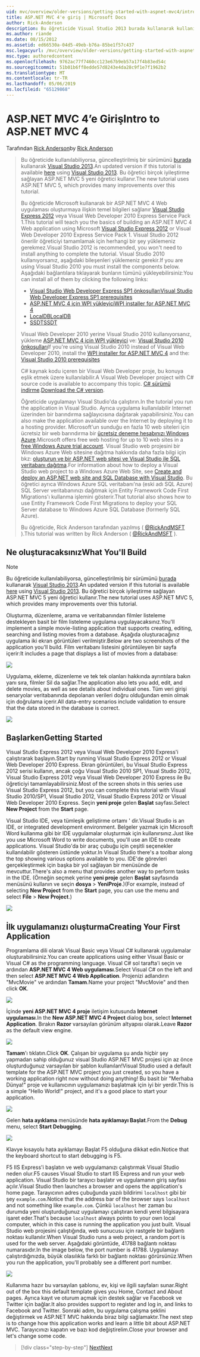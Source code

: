 ```yaml
---
uid: mvc/overview/older-versions/getting-started-with-aspnet-mvc4/intro-to-aspnet-mvc-4
title: ASP.NET MVC 4'e giriş | Microsoft Docs
author: Rick-Anderson
description: Bu öğreticide Visual Studio 2013 burada kullanarak kullanılabiliyorsa, güncelleştirilmiş bir sürüm. Yeni t birçok iyileştirme sağlayan ASP.NET MVC 5 öğreticide...
ms.author: riande
ms.date: 08/15/2012
ms.assetid: ed66530a-04d5-49eb-b76a-85be1f57c437
msc.legacyurl: /mvc/overview/older-versions/getting-started-with-aspnet-mvc4/intro-to-aspnet-mvc-4
msc.type: authoredcontent
ms.openlocfilehash: 9762ac77f7460cc123e67b9eb57a17f4b83ed54c
ms.sourcegitcommit: 51b01b6ff8edde57d8243e4da28c9f1e7f1962b2
ms.translationtype: MT
ms.contentlocale: tr-TR
ms.lasthandoff: 05/06/2019
ms.locfileid: "65129868"
---
```

# <a name="intro-to-aspnet-mvc-4"></a><span data-ttu-id="8fcfa-104">ASP.NET MVC 4’e Giriş</span><span class="sxs-lookup"><span data-stu-id="8fcfa-104">Intro to ASP.NET MVC 4</span></span>

<span data-ttu-id="8fcfa-105">Tarafından [Rick Anderson]((https://twitter.com/RickAndMSFT))</span><span class="sxs-lookup"><span data-stu-id="8fcfa-105">by [Rick Anderson]((https://twitter.com/RickAndMSFT))</span></span>

> <span data-ttu-id="8fcfa-106">Bu öğreticide kullanılabiliyorsa, güncelleştirilmiş bir sürümünü [burada](../../getting-started/introduction/getting-started.md) kullanarak [Visual Studio 2013](https://my.visualstudio.com/Downloads?q=visual%20studio%202013).</span><span class="sxs-lookup"><span data-stu-id="8fcfa-106">An updated version if this tutorial is available [here](../../getting-started/introduction/getting-started.md) using [Visual Studio 2013](https://my.visualstudio.com/Downloads?q=visual%20studio%202013).</span></span> <span data-ttu-id="8fcfa-107">Bu öğretici birçok iyileştirme sağlayan ASP.NET MVC 5 yeni öğretici kullanır.</span><span class="sxs-lookup"><span data-stu-id="8fcfa-107">The new tutorial uses ASP.NET MVC 5, which provides many improvements over this tutorial.</span></span>
>
> <span data-ttu-id="8fcfa-108">Bu öğreticide Microsoft kullanarak bir ASP.NET MVC 4 Web uygulaması oluşturmaya ilişkin temel bilgileri sağlanır [Visual Studio Express 2012](https://www.microsoft.com/visualstudio/11/products/express) veya Visual Web Developer 2010 Express Service Pack 1.</span><span class="sxs-lookup"><span data-stu-id="8fcfa-108">This tutorial will teach you the basics of building an ASP.NET MVC 4 Web application using Microsoft [Visual Studio Express 2012](https://www.microsoft.com/visualstudio/11/products/express) or Visual Web Developer 2010 Express Service Pack 1.</span></span> <span data-ttu-id="8fcfa-109">Visual Studio 2012 önerilir öğreticiyi tamamlamak için herhangi bir şey yüklemeniz gerekmez.</span><span class="sxs-lookup"><span data-stu-id="8fcfa-109">Visual Studio 2012 is recommended, you won't need to install anything to complete the tutorial.</span></span> <span data-ttu-id="8fcfa-110">Visual Studio 2010 kullanıyorsanız, aşağıdaki bileşenleri yüklemeniz gerekir.</span><span class="sxs-lookup"><span data-stu-id="8fcfa-110">If you are using Visual Studio 2010 you must install the components below.</span></span> <span data-ttu-id="8fcfa-111">Aşağıdaki bağlantılara tıklayarak bunların tümünü yükleyebilirsiniz:</span><span class="sxs-lookup"><span data-stu-id="8fcfa-111">You can install all of them by clicking the following links:</span></span>
>
> - [<span data-ttu-id="8fcfa-112">Visual Studio Web Developer Express SP1 önkoşulları</span><span class="sxs-lookup"><span data-stu-id="8fcfa-112">Visual Studio Web Developer Express SP1 prerequisites</span></span>](https://www.microsoft.com/web/gallery/install.aspx?appid=VWD2010SP1Pack)
> - [<span data-ttu-id="8fcfa-113">ASP.NET MVC 4 için WPI yükleyici</span><span class="sxs-lookup"><span data-stu-id="8fcfa-113">WPI installer for ASP.NET MVC 4</span></span>](https://go.microsoft.com/fwlink/?LinkId=243392)
> - [<span data-ttu-id="8fcfa-114">LocalDB</span><span class="sxs-lookup"><span data-stu-id="8fcfa-114">LocalDB</span></span>](https://www.microsoft.com/web/gallery/install.aspx?appid=SQLLocalDBOnly_11_0)
> - [<span data-ttu-id="8fcfa-115">SSDT</span><span class="sxs-lookup"><span data-stu-id="8fcfa-115">SSDT</span></span>](https://blogs.msdn.com/b/rickandy/archive/2012/08/02/installing-and-using-sql-server-data-tools-ssdt-on-visual-studio-2010-and-vwd.aspx)
>
> <span data-ttu-id="8fcfa-116">Visual Web Developer 2010 yerine Visual Studio 2010 kullanıyorsanız, yükleme [ASP.NET MVC 4 için WPI yükleyici](https://go.microsoft.com/fwlink/?LinkId=243392) ve: [Visual Studio 2010 önkoşulları](https://www.microsoft.com/web/gallery/install.aspx?appsxml=&amp;appid=VS2010SP1Pack)</span><span class="sxs-lookup"><span data-stu-id="8fcfa-116">If you're using Visual Studio 2010 instead of Visual Web Developer 2010, install the [WPI installer for ASP.NET MVC 4](https://go.microsoft.com/fwlink/?LinkId=243392) and the: [Visual Studio 2010 prerequisites](https://www.microsoft.com/web/gallery/install.aspx?appsxml=&amp;appid=VS2010SP1Pack)</span></span>
>
> <span data-ttu-id="8fcfa-117">C# kaynak kodu içeren bir Visual Web Developer proje, bu konuya eşlik etmek üzere kullanılabilir.</span><span class="sxs-lookup"><span data-stu-id="8fcfa-117">A Visual Web Developer project with C# source code is available to accompany this topic.</span></span> <span data-ttu-id="8fcfa-118">[C# sürümü indirme](https://code.msdn.microsoft.com/Intro-to-ASPNET-MVC-4-61d0219d/file/114480/1/MvcMovie.zip).</span><span class="sxs-lookup"><span data-stu-id="8fcfa-118">[Download the C# version](https://code.msdn.microsoft.com/Intro-to-ASPNET-MVC-4-61d0219d/file/114480/1/MvcMovie.zip).</span></span>
>
> <span data-ttu-id="8fcfa-119">Öğreticide uygulamayı Visual Studio'da çalıştırın.</span><span class="sxs-lookup"><span data-stu-id="8fcfa-119">In the tutorial you run the application in Visual Studio.</span></span> <span data-ttu-id="8fcfa-120">Ayrıca uygulama kullanılabilir Internet üzerinden bir barındırma sağlayıcısına dağıtarak yapabilirsiniz.</span><span class="sxs-lookup"><span data-stu-id="8fcfa-120">You can also make the application available over the Internet by deploying it to a hosting provider.</span></span> <span data-ttu-id="8fcfa-121">Microsoft'un sunduğu en fazla 10 web siteleri için ücretsiz bir web barındırma bir [ücretsiz deneme hesabınızı Windows Azure](https://www.windowsazure.com/pricing/free-trial/?WT.mc_id=A443DD604).</span><span class="sxs-lookup"><span data-stu-id="8fcfa-121">Microsoft offers free web hosting for up to 10 web sites in a [free Windows Azure trial account](https://www.windowsazure.com/pricing/free-trial/?WT.mc_id=A443DD604).</span></span> <span data-ttu-id="8fcfa-122">Visual Studio web projesini bir Windows Azure Web sitesine dağıtma hakkında daha fazla bilgi için bkz: [oluşturun ve bir ASP.NET web sitesi ve Visual Studio ile SQL veritabanı dağıtma](https://docs.microsoft.com/dotnet/azure/).</span><span class="sxs-lookup"><span data-stu-id="8fcfa-122">For information about how to deploy a Visual Studio web project to a Windows Azure Web Site, see [Create and deploy an ASP.NET web site and SQL Database with Visual Studio](https://docs.microsoft.com/dotnet/azure/).</span></span> <span data-ttu-id="8fcfa-123">Bu öğretici ayrıca Windows Azure SQL veritabanı'na (eski adı SQL Azure) SQL Server veritabanınızı dağıtmak için Entity Framework Code First Migrations'ı kullanma işlemini gösterir.</span><span class="sxs-lookup"><span data-stu-id="8fcfa-123">That tutorial also shows how to use Entity Framework Code First Migrations to deploy your SQL Server database to Windows Azure SQL Database (formerly SQL Azure).</span></span>
>
> <span data-ttu-id="8fcfa-124">Bu öğreticide, Rick Anderson tarafından yazılmış ( [ @RickAndMSFT ](https://twitter.com/#!/RickAndMSFT) ).</span><span class="sxs-lookup"><span data-stu-id="8fcfa-124">This tutorial was written by Rick Anderson ( [@RickAndMSFT](https://twitter.com/#!/RickAndMSFT) ).</span></span>

## <a name="what-youll-build"></a><span data-ttu-id="8fcfa-125">Ne oluşturacaksınız</span><span class="sxs-lookup"><span data-stu-id="8fcfa-125">What You'll Build</span></span>

> [!NOTE]
> <span data-ttu-id="8fcfa-126">Bu öğreticide kullanılabiliyorsa, güncelleştirilmiş bir sürümünü [burada](../../getting-started/introduction/getting-started.md) kullanarak [Visual Studio 2013](https://my.visualstudio.com/Downloads?q=visual%20studio%202013).</span><span class="sxs-lookup"><span data-stu-id="8fcfa-126">An updated version if this tutorial is available [here](../../getting-started/introduction/getting-started.md) using [Visual Studio 2013](https://my.visualstudio.com/Downloads?q=visual%20studio%202013).</span></span> <span data-ttu-id="8fcfa-127">Bu öğretici birçok iyileştirme sağlayan ASP.NET MVC 5 yeni öğretici kullanır.</span><span class="sxs-lookup"><span data-stu-id="8fcfa-127">The new tutorial uses ASP.NET MVC 5, which provides many improvements over this tutorial.</span></span>

<span data-ttu-id="8fcfa-128">Oluşturma, düzenleme, arama ve veritabanından filmler listeleme destekleyen basit bir film listeleme uygulama uygulayacaksınız.</span><span class="sxs-lookup"><span data-stu-id="8fcfa-128">You'll implement a simple movie-listing application that supports creating, editing, searching and listing movies from a database.</span></span> <span data-ttu-id="8fcfa-129">Aşağıda oluşturacağınız uygulama iki ekran görüntüleri verilmiştir.</span><span class="sxs-lookup"><span data-stu-id="8fcfa-129">Below are two screenshots of the application you'll build.</span></span> <span data-ttu-id="8fcfa-130">Film veritabanı listesini görüntüleyen bir sayfa içerir:</span><span class="sxs-lookup"><span data-stu-id="8fcfa-130">It includes a page that displays a list of movies from a database:</span></span>

![](intro-to-aspnet-mvc-4/_static/image1.png)

<span data-ttu-id="8fcfa-131">Uygulama, ekleme, düzenleme ve tek tek olanları hakkında ayrıntılara bakın yanı sıra, filmler Sil da sağlar.</span><span class="sxs-lookup"><span data-stu-id="8fcfa-131">The application also lets you add, edit, and delete movies, as well as see details about individual ones.</span></span> <span data-ttu-id="8fcfa-132">Tüm veri girişi senaryolar veritabanında depolanan verileri doğru olduğundan emin olmak için doğrulama içerir.</span><span class="sxs-lookup"><span data-stu-id="8fcfa-132">All data-entry scenarios include validation to ensure that the data stored in the database is correct.</span></span>

![](intro-to-aspnet-mvc-4/_static/image2.png)

## <a name="getting-started"></a><span data-ttu-id="8fcfa-133">Başlarken</span><span class="sxs-lookup"><span data-stu-id="8fcfa-133">Getting Started</span></span>

<span data-ttu-id="8fcfa-134">Visual Studio Express 2012 veya Visual Web Developer 2010 Express'i çalıştırarak başlayın.</span><span class="sxs-lookup"><span data-stu-id="8fcfa-134">Start by running Visual Studio Express 2012 or Visual Web Developer 2010 Express.</span></span> <span data-ttu-id="8fcfa-135">Ekran görüntüleri, bu Visual Studio Express 2012 serisi kullanın, ancak çoğu Visual Studio 2010 SP1, Visual Studio 2012, Visual Studio Express 2012 veya Visual Web Developer 2010 Express ile Bu öğreticiyi tamamlayabilirsiniz.</span><span class="sxs-lookup"><span data-stu-id="8fcfa-135">Most of the screen shots in this series use Visual Studio Express 2012, but you can complete this tutorial with Visual Studio 2010/SP1, Visual Studio 2012, Visual Studio Express 2012 or Visual Web Developer 2010 Express.</span></span> <span data-ttu-id="8fcfa-136">Seçin **yeni proje** gelen **Başlat** sayfası.</span><span class="sxs-lookup"><span data-stu-id="8fcfa-136">Select **New Project** from the **Start** page.</span></span>

<span data-ttu-id="8fcfa-137">Visual Studio IDE, veya tümleşik geliştirme ortamı ' dir.</span><span class="sxs-lookup"><span data-stu-id="8fcfa-137">Visual Studio is an IDE, or integrated development environment.</span></span> <span data-ttu-id="8fcfa-138">Belgeler yazmak için Microsoft Word kullanma gibi bir IDE uygulamalar oluşturmak için kullanırsınız.</span><span class="sxs-lookup"><span data-stu-id="8fcfa-138">Just like you use Microsoft Word to write documents, you'll use an IDE to create applications.</span></span> <span data-ttu-id="8fcfa-139">Visual Studio'da bir araç çubuğu için çeşitli seçenekler kullanılabilir gösteren üstünde yoktur.</span><span class="sxs-lookup"><span data-stu-id="8fcfa-139">In Visual Studio there's a toolbar along the top showing various options available to you.</span></span> <span data-ttu-id="8fcfa-140">IDE'de görevleri gerçekleştirmek için başka bir yol sağlayan bir menüsünde de mevcuttur.</span><span class="sxs-lookup"><span data-stu-id="8fcfa-140">There's also a menu that provides another way to perform tasks in the IDE.</span></span> <span data-ttu-id="8fcfa-141">(Örneğin seçmek yerine **yeni proje** gelen **Başlat** sayfasında menüsünü kullanın ve seçin **dosya** &gt; **YeniProje**.)</span><span class="sxs-lookup"><span data-stu-id="8fcfa-141">(For example, instead of selecting **New Project** from the **Start** page, you can use the menu and select **File** &gt; **New Project**.)</span></span>

![](intro-to-aspnet-mvc-4/_static/image3.png)

## <a name="creating-your-first-application"></a><span data-ttu-id="8fcfa-142">İlk uygulamanızı oluşturma</span><span class="sxs-lookup"><span data-stu-id="8fcfa-142">Creating Your First Application</span></span>

<span data-ttu-id="8fcfa-143">Programlama dili olarak Visual Basic veya Visual C# kullanarak uygulamalar oluşturabilirsiniz.</span><span class="sxs-lookup"><span data-stu-id="8fcfa-143">You can create applications using either Visual Basic or Visual C# as the programming language.</span></span> <span data-ttu-id="8fcfa-144">Visual C# sol tarafta'i seçin ve ardından **ASP.NET MVC 4 Web uygulaması**.</span><span class="sxs-lookup"><span data-stu-id="8fcfa-144">Select Visual C# on the left and then select **ASP.NET MVC 4 Web Application**.</span></span> <span data-ttu-id="8fcfa-145">Projenizi adlandırın &quot;MvcMovie&quot; ve ardından **Tamam**.</span><span class="sxs-lookup"><span data-stu-id="8fcfa-145">Name your project &quot;MvcMovie&quot; and then click **OK**.</span></span>

![](intro-to-aspnet-mvc-4/_static/image4.png)

<span data-ttu-id="8fcfa-146">İçinde **yeni ASP.NET MVC 4 proje** iletişim kutusunda **Internet uygulaması**.</span><span class="sxs-lookup"><span data-stu-id="8fcfa-146">In the **New ASP.NET MVC 4 Project** dialog box, select **Internet Application**.</span></span> <span data-ttu-id="8fcfa-147">Bırakın **Razor** varsayılan görünüm altyapısı olarak.</span><span class="sxs-lookup"><span data-stu-id="8fcfa-147">Leave **Razor** as the default view engine.</span></span>

![](intro-to-aspnet-mvc-4/_static/image5.png)

<span data-ttu-id="8fcfa-148">**Tamam**'ı tıklatın.</span><span class="sxs-lookup"><span data-stu-id="8fcfa-148">Click **OK**.</span></span> <span data-ttu-id="8fcfa-149">Çalışan bir uygulama şu anda hiçbir şey yapmadan sahip olduğunuz visual Studio ASP.NET MVC projesi için az önce oluşturduğunuz varsayılan bir şablon kullanılan!</span><span class="sxs-lookup"><span data-stu-id="8fcfa-149">Visual Studio used a default template for the ASP.NET MVC project you just created, so you have a working application right now without doing anything!</span></span> <span data-ttu-id="8fcfa-150">Bu basit bir &quot;Merhaba Dünya!&quot; proje ve kullanıcının uygulamanızı başlatmak için iyi bir yerdir.</span><span class="sxs-lookup"><span data-stu-id="8fcfa-150">This is a simple &quot;Hello World!&quot; project, and it's a good place to start your application.</span></span>

![](intro-to-aspnet-mvc-4/_static/image6.png)

<span data-ttu-id="8fcfa-151">Gelen **hata ayıklama** menüsünde **hata ayıklamayı Başlat**.</span><span class="sxs-lookup"><span data-stu-id="8fcfa-151">From the **Debug** menu, select **Start Debugging**.</span></span>

![](intro-to-aspnet-mvc-4/_static/image7.png)

<span data-ttu-id="8fcfa-152">Klavye kısayolu hata ayıklamayı Başlat F5 olduğuna dikkat edin.</span><span class="sxs-lookup"><span data-stu-id="8fcfa-152">Notice that the keyboard shortcut to start debugging is F5.</span></span>

<span data-ttu-id="8fcfa-153">F5 IIS Express'i başlatın ve web uygulamanızı çalıştırmak Visual Studio neden olur.</span><span class="sxs-lookup"><span data-stu-id="8fcfa-153">F5 causes Visual Studio to start IIS Express and run your web application.</span></span> <span data-ttu-id="8fcfa-154">Visual Studio bir tarayıcı başlatır ve uygulamanın giriş sayfası açılır.</span><span class="sxs-lookup"><span data-stu-id="8fcfa-154">Visual Studio then launches a browser and opens the application's home page.</span></span> <span data-ttu-id="8fcfa-155">Tarayıcının adres çubuğunda yazılı bildirimi `localhost` gibi bir şey `example.com`.</span><span class="sxs-lookup"><span data-stu-id="8fcfa-155">Notice that the address bar of the browser says `localhost` and not something like `example.com`.</span></span> <span data-ttu-id="8fcfa-156">Çünkü `localhost` her zaman bu durumda yeni oluşturduğunuz uygulamayı çalıştıran kendi yerel bilgisayara işaret eder.</span><span class="sxs-lookup"><span data-stu-id="8fcfa-156">That's because `localhost` always points to your own local computer, which in this case is running the application you just built.</span></span> <span data-ttu-id="8fcfa-157">Visual Studio web projesini çalıştığında, web sunucusu için rastgele bir bağlantı noktası kullanılır.</span><span class="sxs-lookup"><span data-stu-id="8fcfa-157">When Visual Studio runs a web project, a random port is used for the web server.</span></span> <span data-ttu-id="8fcfa-158">Aşağıdaki görüntüde, 41788 bağlantı noktası numarasıdır.</span><span class="sxs-lookup"><span data-stu-id="8fcfa-158">In the image below, the port number is 41788.</span></span> <span data-ttu-id="8fcfa-159">Uygulamayı çalıştırdığınızda, büyük olasılıkla farklı bir bağlantı noktası görürsünüz.</span><span class="sxs-lookup"><span data-stu-id="8fcfa-159">When you run the application, you'll probably see a different port number.</span></span>

![](intro-to-aspnet-mvc-4/_static/image8.png)

<span data-ttu-id="8fcfa-160">Kullanıma hazır bu varsayılan şablonu, ev, kişi ve ilgili sayfaları sunar.</span><span class="sxs-lookup"><span data-stu-id="8fcfa-160">Right out of the box this default template gives you Home, Contact and About pages.</span></span> <span data-ttu-id="8fcfa-161">Ayrıca kayıt ve oturum açmak için destek sağlar ve Facebook ve Twitter için bağlar.</span><span class="sxs-lookup"><span data-stu-id="8fcfa-161">It also provides support to register and log in, and links to Facebook and Twitter.</span></span> <span data-ttu-id="8fcfa-162">Sonraki adım, bu uygulama çalışma şeklini değiştirmek ve ASP.NET MVC hakkında biraz bilgi sağlamaktır.</span><span class="sxs-lookup"><span data-stu-id="8fcfa-162">The next step is to change how this application works and learn a little bit about ASP.NET MVC.</span></span> <span data-ttu-id="8fcfa-163">Tarayıcınızı kapatın ve bazı kod değiştirelim.</span><span class="sxs-lookup"><span data-stu-id="8fcfa-163">Close your browser and let's change some code.</span></span>

> [!div class="step-by-step"]
> [<span data-ttu-id="8fcfa-164">Next</span><span class="sxs-lookup"><span data-stu-id="8fcfa-164">Next</span></span>](adding-a-controller.md)
